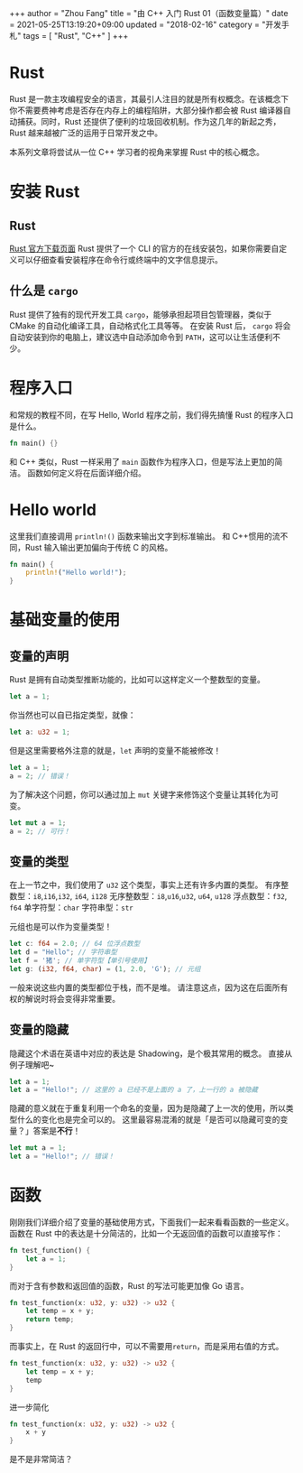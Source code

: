 +++
author = "Zhou Fang"
title = "由 C++ 入门 Rust 01（函数变量篇）"
date = 2021-05-25T13:19:20+09:00
updated = "2018-02-16"
category = "开发手札"
tags = [
    "Rust",
    "C++"
]
+++

# Rust

Rust 是一款主攻编程安全的语言，其最引人注目的就是所有权概念。在该概念下你不需要费神考虑是否存在内存上的编程陷阱，大部分操作都会被 Rust 编译器自动捕获。同时，Rust 还提供了便利的垃圾回收机制。作为这几年的新起之秀，Rust 越来越被广泛的运用于日常开发之中。

本系列文章将尝试从一位 C++ 学习者的视角来掌握 Rust 中的核心概念。

# 安装 Rust

## Rust

[Rust 官方下载页面](https://www.rust-lang.org/tools/install)
Rust 提供了一个 CLI 的官方的在线安装包，如果你需要自定义可以仔细查看安装程序在命令行或终端中的文字信息提示。

## 什么是 `cargo`

Rust 提供了独有的现代开发工具 `cargo`，能够承担起项目包管理器，类似于 CMake 的自动化编译工具，自动格式化工具等等。
在安装 Rust 后， `cargo` 将会自动安装到你的电脑上，建议选中自动添加命令到 `PATH`，这可以让生活便利不少。

# 程序入口

和常规的教程不同，在写 Hello, World 程序之前，我们得先搞懂 Rust 的程序入口是什么。

```rust
fn main() {}
```

和 C++ 类似，Rust 一样采用了 `main` 函数作为程序入口，但是写法上更加的简洁。
函数如何定义将在后面详细介绍。

# Hello world

这里我们直接调用 `println!()` 函数来输出文字到标准输出。
和 C++惯用的流不同，Rust 输入输出更加偏向于传统 C 的风格。

```rust
fn main() {
    println!("Hello world!");
}
```

# 基础变量的使用

## 变量的声明

Rust 是拥有自动类型推断功能的，比如可以这样定义一个整数型的变量。

```rust
let a = 1;
```

你当然也可以自已指定类型，就像：

```rust
let a: u32 = 1;
```

但是这里需要格外注意的就是，`let` 声明的变量不能被修改！

```rust
let a = 1;
a = 2; // 错误！
```

为了解决这个问题，你可以通过加上 `mut` 关键字来修饰这个变量让其转化为可变。

```rust
let mut a = 1;
a = 2; // 可行！
```

## 变量的类型

在上一节之中，我们使用了 `u32` 这个类型，事实上还有许多内置的类型。
有序整数型：`i8`,`i16`,`i32`, `i64`, `i128`
无序整数型：`i8`,`u16`,`u32`, `u64`, `u128`
浮点数型：`f32`, `f64`
单字符型：`char`
字符串型：`str`

元组也是可以作为变量类型！

```rust
let c: f64 = 2.0; // 64 位浮点数型
let d = "Hello"; // 字符串型
let f = '猪'; // 单字符型【单引号使用】
let g: (i32, f64, char) = (1, 2.0, 'G'); // 元组
```

一般来说这些内置的类型都位于栈，而不是堆。
请注意这点，因为这在后面所有权的解说时将会变得非常重要。

## 变量的隐藏

隐藏这个术语在英语中对应的表达是 Shadowing，是个极其常用的概念。
直接从例子理解吧~

```rust
let a = 1;
let a = "Hello!"; // 这里的 a 已经不是上面的 a 了，上一行的 a 被隐藏
```

隐藏的意义就在于重复利用一个命名的变量，因为是隐藏了上一次的使用，所以类型什么的变化也是完全可以的。
这里最容易混淆的就是「是否可以隐藏可变的变量？」答案是**不行**！

```rust
let mut a = 1;
let a = "Hello!"; // 错误！
```

# 函数

刚刚我们详细介绍了变量的基础使用方式，下面我们一起来看看函数的一些定义。
函数在 Rust 中的表达是十分简洁的，比如一个无返回值的函数可以直接写作：

```rust
fn test_function() {
    let a = 1;
}
```

而对于含有参数和返回值的函数，Rust 的写法可能更加像 Go 语言。

```rust
fn test_function(x: u32, y: u32) -> u32 {
    let temp = x + y;
    return temp;
}
```

而事实上，在 Rust 的返回行中，可以不需要用`return`，而是采用右值的方式。

```rust
fn test_function(x: u32, y: u32) -> u32 {
    let temp = x + y;
    temp
}
```

进一步简化

```rust
fn test_function(x: u32, y: u32) -> u32 {
    x + y
}
```

是不是非常简洁？
